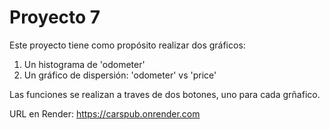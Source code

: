 # Proyecto 7

 Este proyecto tiene como propósito realizar dos gráficos: 
 1. Un histograma de 'odometer'
 2. Un gráfico de dispersión: 'odometer' vs 'price'

 Las funciones se realizan a traves de dos botones, uno para cada grñafico.

 URL en Render:
 https://carspub.onrender.com
 

